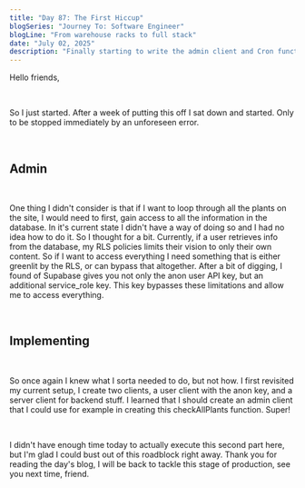 ```yaml
---
title: "Day 87: The First Hiccup"
blogSeries: "Journey To: Software Engineer"
blogLine: "From warehouse racks to full stack"
date: "July 02, 2025"
description: "Finally starting to write the admin client and Cron function."
---
```


Hello friends,

<br>

So I just started. After a week of putting this off I sat down and started. Only to be stopped immediately by an unforeseen error.

<br>

## Admin

<br>

One thing I didn't consider is that if I want to loop through all the plants on the site, I would need to first, gain access to all the information in the database. In it's current state I didn't have a way of doing so and I had no idea how to do it. So I thought for a bit. Currently, if a user retrieves info from the database, my RLS policies limits their vision to only their own content. So if I want to access everything I need something that is either greenlit by the RLS, or can bypass that altogether. After a bit of digging, I found of Supabase gives you not only the anon user API key, but an additional service_role key. This key bypasses these limitations and allow me to access everything.

<br>

## Implementing

<br>

So once again I knew what I sorta needed to do, but not how. I first revisited my current setup, I create two clients, a user client with the anon key, and a server client for backend stuff. I learned that I should create an admin client that I could use for example in creating this checkAllPlants function. Super! 

<br>

I didn't have enough time today to actually execute this second part here, but I'm glad I could bust out of this roadblock right away. Thank you for reading the day's blog, I will be back to tackle this stage of production, see you next time, friend.